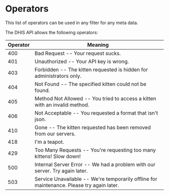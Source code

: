 # Operators

<aside class="notice">This list of operators can be used in any filter for any meta data.</aside>

The DHIS API allows the following operators:

Operator | Meaning
---------- | -------
400 | Bad Request -- Your request sucks.
401 | Unauthorized -- Your API key is wrong.
403 | Forbidden -- The kitten requested is hidden for administrators only.
404 | Not Found -- The specified kitten could not be found.
405 | Method Not Allowed -- You tried to access a kitten with an invalid method.
406 | Not Acceptable -- You requested a format that isn't json.
410 | Gone -- The kitten requested has been removed from our servers.
418 | I'm a teapot.
429 | Too Many Requests -- You're requesting too many kittens! Slow down!
500 | Internal Server Error -- We had a problem with our server. Try again later.
503 | Service Unavailable -- We're temporarily offline for maintenance. Please try again later.
